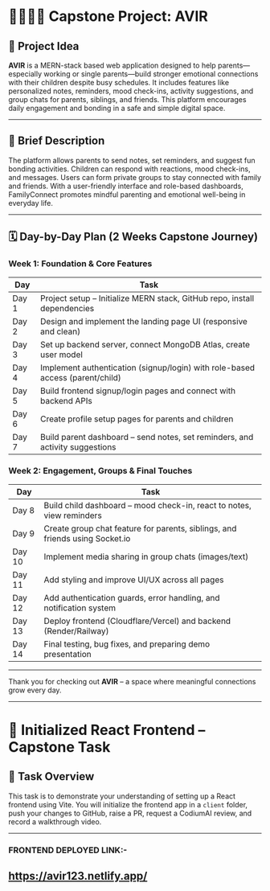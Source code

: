 # 👨‍👩‍👧‍👦 Capstone Project: **AVIR**

## 📌 Project Idea  
**AVIR** is a MERN-stack based web application designed to help parents—especially working or single parents—build stronger emotional connections with their children despite busy schedules. It includes features like personalized notes, reminders, mood check-ins, activity suggestions, and group chats for parents, siblings, and friends. This platform encourages daily engagement and bonding in a safe and simple digital space.

---

## 📝 Brief Description  
The platform allows parents to send notes, set reminders, and suggest fun bonding activities. Children can respond with reactions, mood check-ins, and messages. Users can form private groups to stay connected with family and friends. With a user-friendly interface and role-based dashboards, FamilyConnect promotes mindful parenting and emotional well-being in everyday life.
 
---

## 🗓️ Day-by-Day Plan (2 Weeks Capstone Journey)

### Week 1: Foundation & Core Features

| Day | Task |
|-----|------|
| Day 1 | Project setup – Initialize MERN stack, GitHub repo, install dependencies |
| Day 2 | Design and implement the landing page UI (responsive and clean) |
| Day 3 | Set up backend server, connect MongoDB Atlas, create user model |
| Day 4 | Implement authentication (signup/login) with role-based access (parent/child) |
| Day 5 | Build frontend signup/login pages and connect with backend APIs |
| Day 6 | Create profile setup pages for parents and children |
| Day 7 | Build parent dashboard – send notes, set reminders, and activity suggestions |

### Week 2: Engagement, Groups & Final Touches

| Day | Task |
|-----|------|
| Day 8 | Build child dashboard – mood check-in, react to notes, view reminders |
| Day 9 | Create group chat feature for parents, siblings, and friends using Socket.io |
| Day 10 | Implement media sharing in group chats (images/text) |
| Day 11 | Add styling and improve UI/UX across all pages |
| Day 12 | Add authentication guards, error handling, and notification system |
| Day 13 | Deploy frontend (Cloudflare/Vercel) and backend (Render/Railway) |
| Day 14 | Final testing, bug fixes, and preparing demo presentation |

---


Thank you for checking out **AVIR** – a space where meaningful connections grow every day.

---

# 🚀 Initialized React Frontend – Capstone Task

## 📌 Task Overview
This task is to demonstrate your understanding of setting up a React frontend using Vite. You will initialize the frontend app in a `client` folder, push your changes to GitHub, raise a PR, request a CodiumAI review, and record a walkthrough video.

---

### FRONTEND DEPLOYED LINK:-
https://avir123.netlify.app/
---